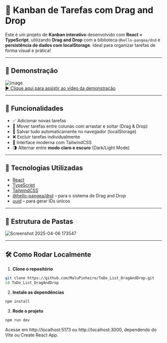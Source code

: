 # 📝 Kanban de Tarefas com Drag and Drop

Este é um projeto de **Kanban interativo** desenvolvido com **React + TypeScript**, utilizando **Drag and Drop** com a biblioteca `@hello-pangea/dnd` e **persistência de dados com localStorage**. Ideal para organizar tarefas de forma visual e prática!

---

## 📸 Demonstração

![image](https://github.com/user-attachments/assets/6533fd44-fe0a-43db-9042-a4ae00329753)
<br>
[▶️ Clique aqui para assistir ao vídeo da demonstração](https://github.com/user-attachments/assets/a6834a30-e68d-4750-bdf1-1e0803cd4454)

---

## 🚀 Funcionalidades

- ✅ Adicionar novas tarefas
- 🔄 Mover tarefas entre colunas com arrastar e soltar (Drag & Drop)
- 💾 Salvar tudo automaticamente no navegador (localStorage)
- ❌ Excluir tarefas individualmente
- 🎨 Interface moderna com TailwindCSS
- 🌗 Alternar entre **modo claro e escuro** (Dark/Light Mode)

---

## 🧱 Tecnologias Utilizadas

- [React](https://reactjs.org/)
- [TypeScript](https://www.typescriptlang.org/)
- [TailwindCSS](https://tailwindcss.com/)
- [@hello-pangea/dnd](https://github.com/hello-pangea/dnd) – para o sistema de Drag and Drop
- [uuid](https://www.npmjs.com/package/uuid) – para gerar IDs únicos

---

## 📁 Estrutura de Pastas

![Screenshot 2025-04-06 173547](https://github.com/user-attachments/assets/498154a3-c7d6-44fd-8950-b58447b18407)

---

## 🛠️ Como Rodar Localmente

1. **Clone o repositório**
```bash
git clone https://github.com/MaluPinheiro/ToDo_List_DragAndDrop.git
cd ToDo_List_DragAndDrop
```

2. **Instale as dependências**
```bash
npm install
```

3. **Rode o projeto**
```bash
npm run dev
```
Acesse em http://localhost:5173 ou http://localhost:3000, dependendo do Vite ou Create React App.
